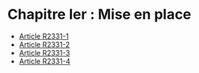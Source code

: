 # Chapitre Ier : Mise en place

* [Article R2331-1](./LEGIARTI000018535135.md)
* [Article R2331-2](./LEGIARTI000018535133.md)
* [Article R2331-3](./LEGIARTI000018535131.md)
* [Article R2331-4](./LEGIARTI000018535129.md)

